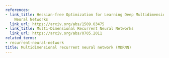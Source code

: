 ```yaml
---
references:
- link_title: Hessian-free Optimization for Learning Deep Multidimensional Recurrent
    Neural Networks
  link_url: https://arxiv.org/abs/1509.03475
- link_title: Multi-Dimensional Recurrent Neural Networks
  link_url: https://arxiv.org/abs/0705.2011
related_terms:
- recurrent-neural-network
title: Multidimensional recurrent neural network (MDRNN)
---
```


